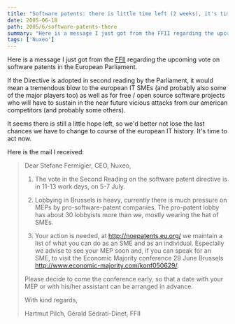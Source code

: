 ```yaml
---
title: "Software patents: there is little time left (2 weeks), it's time to act now"
date: 2005-06-18
path: 2005/6/software-patents-there
summary: "Here is a message I just got from the FFII regarding the upcoming vote on software patents in the European Parliament."
tags: ['Nuxeo']
---
```


Here is a message I just got from the [FFII](http://www.ffii.org/) regarding the upcoming vote on software patents in the European Parliament.

If the Directive is adopted in second reading by the Parliament, it would 
mean a tremendous blow to the european IT SMEs (and probably also some of 
the major players too) as well as for free / open source software projects who will have to 
sustain in the near future vicious attacks from our american competitors 
(and probably some others).

It seems there is still a little hope left, so we'd better not lose the 
last chances we have to change to course of the european IT history. It's 
time to act now.

Here is the mail I received:

> Dear Stefane Fermigier, CEO, Nuxeo,
>
> 1) The vote in the Second Reading on the software patent directive is in
11-13 work days, on 5-7 July.
>
> 2) Lobbying in Brussels is heavy, currently there is much pressure on MEPs
by pro-software-patent companies. The pro-patent lobby has about 30
lobbyists more than we, mostly wearing the hat of SMEs.
>
> 3) Your action is needed, at <a class="moz-txt-link-freetext" href="http://noepatents.eu.org/">http://noepatents.eu.org/</a> we maintain
a list of what you can do as an SME and as an individual. Especially we
advise to see your MEP soon and, if you can speak for an SME, to visit the
Economic Majority conference 29 June Brussels <a class="moz-txt-link-freetext" href="http://www.economic-majority.com/konf050629/">http://www.economic-majority.com/konf050629/</a>.
>
> Please decide to come the conference early, so that a date with your MEP or
with his/her assistant can be arranged in advance.
>
> With kind regards,
>
> Hartmut Pilch, G&#233;rald S&#233;drati-Dinet, FFII

